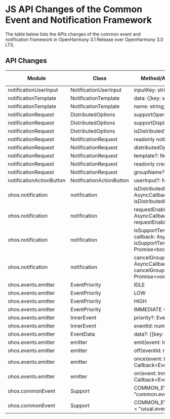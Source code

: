 # JS API Changes of the Common Event and Notification Framework

The table below lists the APIs changes of the common event and notification framework in OpenHarmony 3.1 Release over OpenHarmony 3.0 LTS.

## API Changes

| Module| Class| Method/Attribute/Enumeration/Constant| Change Type|
|---|---|---|---|
| notificationUserInput | NotificationUserInput | inputKey: string; | Added|
| notificationTemplate | NotificationTemplate | data: {[key: string]: Object}; | Added|
| notificationTemplate | NotificationTemplate | name: string; | Added|
| notificationRequest | DistributedOptions | supportOperateDevices?: Array\<string>; | Added|
| notificationRequest | DistributedOptions | supportDisplayDevices?: Array\<string>; | Added|
| notificationRequest | DistributedOptions | isDistributed?: boolean; | Added|
| notificationRequest | NotificationRequest | readonly notificationFlags?: NotificationFlags; | Added|
| notificationRequest | NotificationRequest | distributedOption?: DistributedOptions; | Added|
| notificationRequest | NotificationRequest | template?: NotificationTemplate; | Added|
| notificationRequest | NotificationRequest | readonly creatorUserId?: number; | Added|
| notificationRequest | NotificationRequest | groupName?: string; | Added|
| notificationActionButton | NotificationActionButton | userInput?: NotificationUserInput; | Added|
| ohos.notification | notification | isDistributedEnabled(callback: AsyncCallback\<boolean>): void;<br>isDistributedEnabled(): Promise\<boolean>; | Added|
| ohos.notification | notification | requestEnableNotification(callback: AsyncCallback\<void>): void;<br>requestEnableNotification(): Promise\<void>; | Added|
| ohos.notification | notification | isSupportTemplate(templateName: string, callback: AsyncCallback\<boolean>): void;<br>isSupportTemplate(templateName: string): Promise\<boolean>; | Added|
| ohos.notification | notification | cancelGroup(groupName: string, callback: AsyncCallback\<void>): void;<br>cancelGroup(groupName: string): Promise\<void>; | Added|
| ohos.events.emitter | EventPriority | IDLE | Added|
| ohos.events.emitter | EventPriority | LOW | Added|
| ohos.events.emitter | EventPriority | HIGH | Added|
| ohos.events.emitter | EventPriority | IMMEDIATE = 0 | Added|
| ohos.events.emitter | InnerEvent | priority?: EventPriority; | Added|
| ohos.events.emitter | InnerEvent | eventId: number; | Added|
| ohos.events.emitter | EventData | data?: {[key: string]: any}; | Added|
| ohos.events.emitter | emitter | emit(event: InnerEvent, data?: EventData): void; | Added|
| ohos.events.emitter | emitter | off(eventId: number): void; | Added|
| ohos.events.emitter | emitter | once(event: InnerEvent, callback: Callback\<EventData>): void; | Added|
| ohos.events.emitter | emitter | on(event: InnerEvent, callback: Callback\<EventData>): void; | Added|
| ohos.commonEvent | Support | COMMON_EVENT_SPLIT_SCREEN = "common.event.SPLIT_SCREEN" | Added|
| ohos.commonEvent | Support | COMMON_EVENT_THERMAL_LEVEL_CHANGED = "usual.event.THERMAL_LEVEL_CHANGED" | Added|
